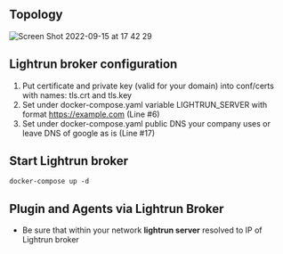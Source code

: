 ## Topology

![Screen Shot 2022-09-15 at 17 42 29](https://user-images.githubusercontent.com/14246521/190434114-5d609589-973c-49b5-a95c-17113e04ca1e.png)

## Lightrun broker configuration

1. Put certificate and private key (valid for your domain) into conf/certs with names: tls.crt and tls.key
1. Set under docker-compose.yaml variable LIGHTRUN_SERVER with format https://example.com (Line #6)
1. Set under docker-compose.yaml public DNS your company uses or leave DNS of google as is (Line #17)


## Start Lightrun broker

```
docker-compose up -d
```

## Plugin and Agents via Lightrun Broker
- Be sure that within your network **lightrun server** resolved to IP of Lightrun broker

